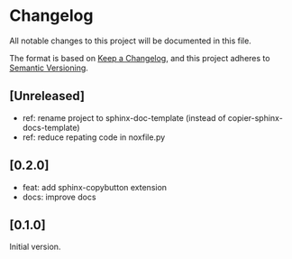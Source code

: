 # Changelog

All notable changes to this project will be documented in this file.

The format is based on [Keep a Changelog](https://keepachangelog.com/en/1.1.0/),
and this project adheres to [Semantic Versioning](https://semver.org/spec/v2.0.0.html).

## [Unreleased]

- ref: rename project to sphinx-doc-template (instead of copier-sphinx-docs-template)
- ref: reduce repating code in noxfile.py

## [0.2.0]

- feat: add sphinx-copybutton extension
- docs: improve docs

## [0.1.0]

Initial version.
